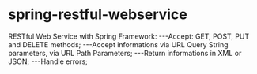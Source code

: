 # spring-restful-webservice
RESTful Web Service with Spring Framework:
---Accept: GET, POST, PUT and DELETE methods;
---Accept informations via URL Query String parameters, via URL Path Parameters;
---Return informations in XML or JSON;
---Handle errors;
